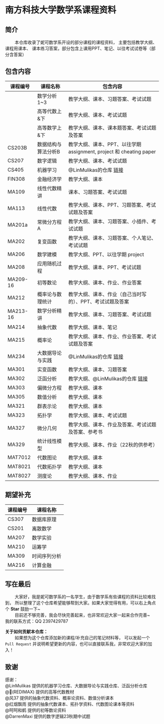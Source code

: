 # 南方科技大学数学系课程资料

## 简介
&nbsp;&nbsp;&nbsp;&nbsp;&nbsp;&nbsp;&nbsp;&nbsp;本仓库收录了妮可数学系开设的部分课程的课程资料，
主要包括教学大纲、课程用课本、 课本练习答案，部分包含上课用PPT、笔记、以往考试试卷等（部分含答案）

## 包含内容

| 课程编号     | 课程名称       | 包含内容                                                                                                     |
|----------|------------|----------------------------------------------------------------------------------------------------------|
|          | 数学分析1~3    | 教学大纲、课本、习题答案、考试试题                                                                                        |
|          | 高等代数上&下    | 教学大纲、课本、考试试题                                                                                             |
|          | 高等数学上&下    | 教学大纲、课本、课本题答案、考试试题及答案                                                                                    |
| CS203B   | 数据结构与算法分析B | 教学大纲、课本、PPT、以往学期 assignment, project 和 cheating paper                                                    |
| CS207    | 数字逻辑       | 教学大纲、课本、考试试题                                                                                             |
| CS405    | 机器学习       | @LinMulikas的仓库 [链接](https://github.com/LinMulikas/SUSTech-CS405-Machine-Learning)                        |
| FIN308   | 金融经济学      | 教学大纲、课本                                                                                                  |
| MA109    | 线性代数精讲     | 课本、习题答案、考试试题                                                                                             |
| MA113    | 线性代数       | 教学大纲、课本、PPT、习题答案、考试试题及答案                                                                                 |
| MA201a   | 常微分方程A     | 教学大纲、课本、习题答案、小插件、考试试题                                                                                    |
| MA202    | 复变函数       | 教学大纲、课本、习题答案、个人笔记、考试试题                                                                                   |
| MA206    | 数学建模       | 教学大纲、PPT、以往学期 project                                                                                    |
| MA208    | 应用随机过程     | 教学大纲、课本、PPT、考试试题                                                                                         |
| MA209-16 | 初等数论       | 教学大纲、课本、作业、作业答案                                                                                          |
| MA212    | 概率论与数理统计   | 教学大纲、课本、作业（自己当时写的）、PPT、考试试题及答案                                                                           |
| MA213-16 | 数学分析精讲     | 教学大纲、课本、习题答案、考试试题                                                                                        |
| MA214    | 抽象代数       | 教学大纲、课本、笔记                                                                                               |
| MA215    | 概率论        | 教学大纲、课本、作业、作业答案、考试试题及答案                                                                                  |
| MA234    | 大数据导论与实践   | @LinMulikas的仓库 [链接](https://github.com/LinMulikas/SUSTech-MA234-Introduction-to-Big-Data-Public-Version) |
| MA301    | 实变函数       | 教学大纲、课本、习题答案                                                                                             |
| MA302    | 泛函分析       | 教学大纲、@LinMulikas的仓库 [链接](https://github.com/LinMulikas/SUSTech-MA302-Functional-Analysis)                |
| MA303    | 偏微分方程      | 教学大纲、课本                                                                                                  |
| MA305    | 数值分析       | 教学大纲、课本                                                                                                  |
| MA321    | 群表示论       | 教学大纲、课本                                                                                                  |
| MA323    | 拓扑学        | 教学大纲、课本、考试试题                                                                                             |
| MA327    | 微分几何       | 教学大纲、课本、作业及答案、考试试题及答案、参考书                                                                                |
| MA329    | 统计线性模型     | 教学大纲、课本、作业（22秋的供参考）                                                                                      |
| MAT7012  | 代数图论       | 教学大纲、课本                                                                                                  |
| MAT8021  | 代数拓扑学      | 教学大纲、课本                                                                                                  |
| MAT8027  | 测度论        | 教学大纲、课本、作业                                                                                               |


## 期望补充
| 课程编号     | 课程名称                 |
|----------|----------------------|
| CS307    | 数据库原理                |
| CS201    | 离散数学                 |           
| MA207    | 数学实验                 |           
| MA210    | 运筹学                  |           
| MA309    | 时间序列分析               |           
| MA216    | 计算金融                 |

## 写在最后
&nbsp;&nbsp;&nbsp;&nbsp;&nbsp;&nbsp;&nbsp;&nbsp;大家好，我是妮可数学系的一名学生，由于数学系有些课程的资料比较难找到，
所以整理了这个仓库希望能够帮到大家。如果大家觉得有用，可以右上角点个 **Star** 鼓励一下~\
&nbsp;&nbsp;&nbsp;&nbsp;&nbsp;&nbsp;&nbsp;&nbsp;目前还不够完善，我会尽快完善起来，也非常欢迎大家一起来合作完善~ \
我的联系方式：QQ 2397429787

**关于如何贡献本仓库：** \
&nbsp;&nbsp;&nbsp;&nbsp;&nbsp;&nbsp;&nbsp;&nbsp;如果想为这个仓库添加新的课程/补充自己的笔记材料等，
可以发起一个 `Pull Request` 并说明希望更新的内容，也可以直接联系我，非常欢迎大家的加入！

## 致谢
感谢：\
@LinMulikas 提供的机器学习仓库、大数据导论与实践仓库、泛函分析仓库 \
@🐬(REDIMAX) 提供的高等代数教材 \
@风37 提供的抽象代数资料、概率论资料、数值分析课本 \
@红烟飘雨 提供的抽象代数课本、拓扑学资料、代数图论课本等资料 \
@呵呵和鹤 提供的初等数论资料 \
@DarrenMaxi 提供的数字逻辑23秋期中试题



    
